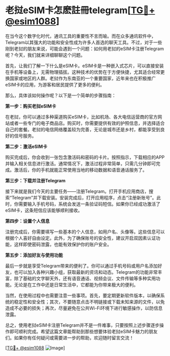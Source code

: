 # 老挝eSIM卡怎麽註冊telegram[[TG💪+ @esim1088](https://t.me/s/esim1088)]

在当今这个数字化时代，通讯工具的重要性不言而喻。而在众多通讯软件中，Telegram以其强大的功能和安全性成为许多人首选的聊天工具。不过，对于一些刚到老挝的朋友来说，可能会遇到一个问题：如何用老挝的eSIM卡注册Telegram呢？今天，我们就来详细聊聊这个问题。

首先，让我们了解一下什么是eSIM卡。eSIM卡是一种嵌入式芯片，可以直接安装在手机等设备上，无需物理插拔。这种技术的优势在于方便快捷，尤其适合经常更换国家或地区的人群。老挝作为东南亚的一个重要国家，近年来也在积极推广eSIM卡的应用，为游客和居民提供了更多的便利。

那么，具体该如何操作呢？以下是一个简单的步骤指南：

**第一步：购买老挝eSIM卡**

在老挝，你可以通过多种渠道购买eSIM卡，比如机场、各大电信运营商的官方网站或者一些专门的电子商品店。购买时，你需要提供有效的护照信息，并选择适合自己的套餐。老挝的电信网络覆盖较为完善，无论是城市还是乡村，都能享受到良好的信号服务。

**第二步：激活eSIM卡**

购买完成后，你会收到一张包含激活码和密码的卡片。按照指示，下载相应的APP并输入相关信息进行激活。通常情况下，激活过程非常简单，只需几分钟即可完成。激活后，你的手机就能正常使用当地的移动数据和语音通话服务了。

**第三步：下载并注册Telegram**

接下来就是我们今天的主要任务——注册Telegram。打开手机应用商店，搜索“Telegram”并下载安装。安装完成后，打开应用程序，点击“注册新账号”。此时，你需要输入手机号码，系统会发送一条验证码短信。如果你已经成功激活了eSIM卡，这条短信应该能够顺利接收。

**第四步：设置个人信息**

注册完成后，你需要填写一些基本的个人信息，如用户名、头像等。这些信息可以根据个人喜好自由设定。此外，为了确保账号的安全性，建议开启双因素认证功能，这样即使密码泄露，也能有效保护你的账户安全。

**第五步：添加好友与使用功能**

最后一步就是享受Telegram带来的便利了。你可以通过手机号码或用户名添加好友，也可以加入各种兴趣小组，获取最新的资讯和动态。Telegram的功能非常丰富，除了基础的文字聊天外，还有语音通话、视频会议、文件传输等多种实用功能。无论是在工作中还是日常生活中，它都能为你带来极大的便利。

当然，在使用过程中也需要注意一些事项。首先，要定期更新软件版本，以确保系统的稳定性和安全性；其次，不要随意点击不明链接或下载未知来源的文件，以免造成不必要的损失；再次，尽量避免在公共Wi-Fi环境下进行敏感操作，以防信息泄露。

总之，使用老挝eSIM卡注册Telegram并不是一件难事，只要按照上述步骤逐步操作即可顺利完成。希望这篇文章能帮助到那些想要体验老挝eSIM卡魅力的朋友们。如果你有任何疑问或需要进一步的帮助，欢迎随时留言交流！

[[TG💪+ @esim1088](https://t.me/s/esim1088) ![Image](https://i.postimg.cc/4NQfJmqS/Snipaste-2025-05-13-00-14-12.png)]